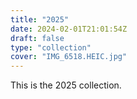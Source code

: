 ```yaml
---
title: "2025"
date: 2024-02-01T21:01:54Z
draft: false
type: "collection"
cover: "IMG_6518.HEIC.jpg"
---
```


This is the 2025 collection.
